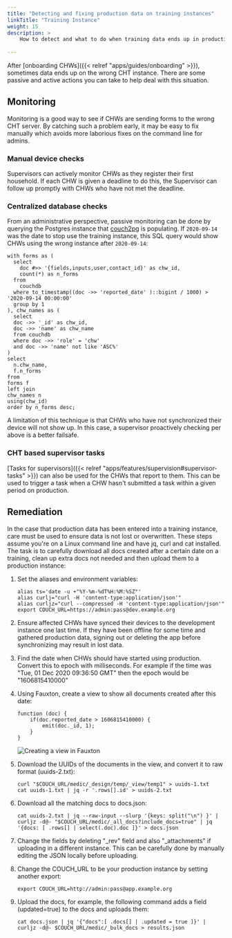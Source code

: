 ```yaml
---
title: "Detecting and fixing production data on training instances"
linkTitle: "Training Instance"
weight: 15
description: >
    How to detect and what to do when training data ends up in production or production data ends up on training
    
---
```


After [onboarding CHWs]({{< relref "apps/guides/onboarding" >}}), sometimes data ends up on the wrong CHT instance. There are some passive and active actions you can take to help deal with this situation.

## Monitoring

Monitoring is a good way to see if CHWs are sending forms to the wrong CHT server. By catching such a problem early, it may be easy to fix manually which avoids more laborious fixes on the command line for admins.

### Manual device checks

Supervisors can actively monitor CHWs as they register their first household. If each CHW is given a deadline to do this, the Supervisor can follow up promptly with CHWs who have not met the deadline.

### Centralized database checks

From an administrative perspective, passive monitoring can be done by querying the Postgres instance that [couch2pg](https://github.com/medic/cht-couch2pg/) is populating. If `2020-09-14` was the date to stop use the training instance, this SQL query would show CHWs using the wrong instance after `2020-09-14`:

```shell
with forms as (
  select
    doc #>> '{fields,inputs,user,contact_id}' as chw_id,
    count(*) as n_forms
  from
    couchdb
  where to_timestamp((doc ->> 'reported_date' )::bigint / 1000) > '2020-09-14 00:00:00'
  group by 1
), chw_names as (
  select 
  doc ->> '_id' as chw_id, 
  doc ->> 'name' as chw_name
  from couchdb 
  where doc ->> 'role' = 'chw'
  and doc ->> 'name' not like 'ASC%'
)
select 
  n.chw_name,
  f.n_forms
from 
forms f 
left join 
chw_names n 
using(chw_id)
order by n_forms desc;
```

A limitation of this technique is that CHWs who have not synchronized their device will not show up. In this case, a supervisor proactively checking per above is a better failsafe.

### CHT based supervisor tasks

[Tasks for supervisors]({{< relref "apps/features/supervision#supervisor-tasks" >}}) can also be used for the CHWs that report to them. This can be used to trigger a task when a CHW hasn't submitted a task within a given period on production.

## Remediation

In the case that production data has been entered into a training instance, care must be used to ensure data is not lost or overwritten. These steps assume you're on a Linux command line and have jq, curl and cat installed. The task is to carefully download all docs created after a certain date on a training, clean up extra docs not needed and then upload them to a production instance:

1. Set the aliases and environment variables:

    ```
    alias ts='date -u +"%Y-%m-%dT%H:%M:%SZ"'
    alias curlj="curl -H 'content-type:application/json'"
    alias curljz="curl --compressed -H 'content-type:application/json'"
    export COUCH_URL=https://admin:pass@dev.example.org
    ```

2. Ensure affected CHWs have synced their devices to the development instance one last time. If they have been offline for some time and gathered production data, signing out or deleting the app before synchronizing may result in lost data.
3. Find the date when CHWs should have started using production. Convert this to epoch with milliseconds. For example if the time was "Tue, 01 Dec 2020 09:36:50 GMT" then the epoch would be "1606815410000"
4. Using Fauxton, create a view to show all documents created after this date:

    ```
    function (doc) {
        if(doc.reported_date > 1606815410000) {
            emit(doc._id, 1);
        }
    }
   ```

    ![Creating a view in Fauxton](create.view.png)
5. Download the UUIDs of the documents in the view, and convert it to raw format (uuids-2.txt):

    ```
    curl "$COUCH_URL/medic/_design/temp/_view/temp1" > uuids-1.txt
    cat uuids-1.txt | jq -r '.rows[].id' > uuids-2.txt
    ```
6. Download all the matching docs to docs.json:

    ```
    cat uuids-2.txt | jq --raw-input --slurp '{keys: split("\n") }' | curljz -d@- "$COUCH_URL/medic/_all_docs?include_docs=true" | jq '{docs: [ .rows[] | select(.doc).doc ]}' > docs.json
    ```
7. Change the fields by deleting "_rev" field and also "_attachments" if uploading in a different instance. This can be carefully done by manually editing the JSON locally before uploading.
8. Change the COUCH_URL to be your production instance by setting another export:
    ```
    export COUCH_URL=http://admin:pass@app.example.org
    ```
9. Upload the docs, for example, the following command adds a field (updated=true) to the docs and uploads them:
    ```
    cat docs.json | jq '{"docs":[ .docs[] | .updated = true ]}' | curljz -d@- $COUCH_URL/medic/_bulk_docs > results.json
    ```
